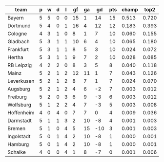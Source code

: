 |    team    | p | w | d | l | gf | ga | gd  | pts | champ | top2  | top3  | top4  |  5-7  | bot4  | bot3  | bot2  |
|------------|---|---|---|---|----|----|-----|-----|-------|-------|-------|-------|-------|-------|-------|-------|
| Bayern     | 5 | 5 | 0 | 0 | 15 |  1 |  14 |  15 | 0.513 | 0.720 | 0.827 | 0.892 | 0.079 | 0.001 | 0.000 | 0.000|
| Dortmund   | 5 | 4 | 0 | 1 | 16 |  4 |  12 |  12 | 0.183 | 0.393 | 0.547 | 0.659 | 0.212 | 0.005 | 0.003 | 0.001|
| Cologne    | 4 | 3 | 1 | 0 |  8 |  1 |   7 |  10 | 0.060 | 0.155 | 0.262 | 0.374 | 0.284 | 0.029 | 0.016 | 0.006|
| Gladbach   | 5 | 3 | 1 | 1 | 10 |  6 |   4 |  10 | 0.065 | 0.180 | 0.296 | 0.406 | 0.282 | 0.024 | 0.013 | 0.005|
| Frankfurt  | 5 | 3 | 1 | 1 |  8 |  5 |   3 |  10 | 0.024 | 0.072 | 0.139 | 0.216 | 0.256 | 0.069 | 0.039 | 0.017|
| Hertha     | 5 | 3 | 1 | 1 |  9 |  7 |   2 |  10 | 0.028 | 0.085 | 0.168 | 0.252 | 0.258 | 0.060 | 0.032 | 0.014|
| RB Leipzig | 4 | 2 | 2 | 0 |  8 |  3 |   5 |   8 | 0.040 | 0.118 | 0.206 | 0.306 | 0.282 | 0.044 | 0.024 | 0.010|
| Mainz      | 5 | 2 | 1 | 2 | 12 | 11 |   1 |   7 | 0.043 | 0.126 | 0.222 | 0.327 | 0.275 | 0.038 | 0.024 | 0.012|
| Leverkusen | 5 | 2 | 1 | 2 |  8 |  7 |   1 |   7 | 0.024 | 0.070 | 0.139 | 0.217 | 0.261 | 0.077 | 0.046 | 0.023|
| Augsburg   | 5 | 2 | 1 | 2 |  4 |  6 |  -2 |   7 | 0.003 | 0.012 | 0.028 | 0.052 | 0.119 | 0.277 | 0.186 | 0.114|
| Freiburg   | 5 | 2 | 0 | 3 |  6 |  9 |  -3 |   6 | 0.003 | 0.012 | 0.033 | 0.060 | 0.134 | 0.246 | 0.167 | 0.095|
| Wolfsburg  | 5 | 1 | 2 | 2 |  4 |  7 |  -3 |   5 | 0.003 | 0.008 | 0.019 | 0.036 | 0.101 | 0.341 | 0.243 | 0.147|
| Hoffenheim | 4 | 0 | 4 | 0 |  7 |  7 |   0 |   4 | 0.009 | 0.036 | 0.076 | 0.123 | 0.195 | 0.151 | 0.097 | 0.051|
| Darmstadt  | 5 | 1 | 1 | 3 |  2 | 10 |  -8 |   4 | 0.001 | 0.003 | 0.010 | 0.020 | 0.065 | 0.445 | 0.340 | 0.227|
| Bremen     | 5 | 1 | 0 | 4 |  5 | 15 | -10 |   3 | 0.001 | 0.003 | 0.010 | 0.021 | 0.069 | 0.452 | 0.345 | 0.231|
| Ingolstadt | 5 | 0 | 1 | 4 |  2 | 10 |  -8 |   1 | 0.000 | 0.001 | 0.002 | 0.004 | 0.022 | 0.686 | 0.580 | 0.442|
| Hamburg    | 5 | 0 | 1 | 4 |  2 | 10 |  -8 |   1 | 0.000 | 0.001 | 0.003 | 0.006 | 0.025 | 0.645 | 0.539 | 0.402|
| Schalke    | 4 | 0 | 0 | 4 |  1 |  8 |  -7 |   0 | 0.001 | 0.006 | 0.015 | 0.029 | 0.082 | 0.410 | 0.307 | 0.201|

